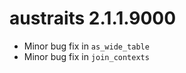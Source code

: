 # austraits 2.1.1.9000

-   Minor bug fix in `as_wide_table`
-   Minor bug fix in `join_contexts`
    
